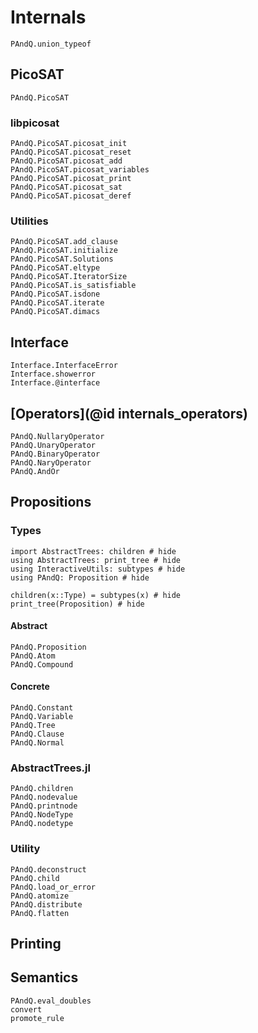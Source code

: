 
# Internals

```@docs
PAndQ.union_typeof
```

## PicoSAT

```@docs
PAndQ.PicoSAT
```

### libpicosat

```@docs
PAndQ.PicoSAT.picosat_init
PAndQ.PicoSAT.picosat_reset
PAndQ.PicoSAT.picosat_add
PAndQ.PicoSAT.picosat_variables
PAndQ.PicoSAT.picosat_print
PAndQ.PicoSAT.picosat_sat
PAndQ.PicoSAT.picosat_deref
```

### Utilities

```@docs
PAndQ.PicoSAT.add_clause
PAndQ.PicoSAT.initialize
PAndQ.PicoSAT.Solutions
PAndQ.PicoSAT.eltype
PAndQ.PicoSAT.IteratorSize
PAndQ.PicoSAT.is_satisfiable
PAndQ.PicoSAT.isdone
PAndQ.PicoSAT.iterate
PAndQ.PicoSAT.dimacs
```

## Interface

```@docs
Interface.InterfaceError
Interface.showerror
Interface.@interface
```

## [Operators](@id internals_operators)

```@docs
PAndQ.NullaryOperator
PAndQ.UnaryOperator
PAndQ.BinaryOperator
PAndQ.NaryOperator
PAndQ.AndOr
```

## Propositions

### Types

```@example
import AbstractTrees: children # hide
using AbstractTrees: print_tree # hide
using InteractiveUtils: subtypes # hide
using PAndQ: Proposition # hide

children(x::Type) = subtypes(x) # hide
print_tree(Proposition) # hide
```

#### Abstract

```@docs
PAndQ.Proposition
PAndQ.Atom
PAndQ.Compound
```

#### Concrete

```@docs
PAndQ.Constant
PAndQ.Variable
PAndQ.Tree
PAndQ.Clause
PAndQ.Normal
```

### AbstractTrees.jl

```@docs
PAndQ.children
PAndQ.nodevalue
PAndQ.printnode
PAndQ.NodeType
PAndQ.nodetype
```

### Utility

```@docs
PAndQ.deconstruct
PAndQ.child
PAndQ.load_or_error
PAndQ.atomize
PAndQ.distribute
PAndQ.flatten
```

## Printing

## Semantics

```@docs
PAndQ.eval_doubles
convert
promote_rule
```
